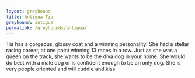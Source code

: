 ```yaml
---
layout: greyhound
title: Antigua Tia
greyhound: antigua
permalink: /greyhounds/antigua/
---
```


Tia has a gorgeous, glossy coat and a winning personality! She had a stellar racing career, at one point winning 13
races in a row. Just as she was a queen on the track, she wants to be the diva dog in your home. She would do best
with a male dog or is confident enough to be an only dog. She is very people oriented and will cuddle and kiss.
